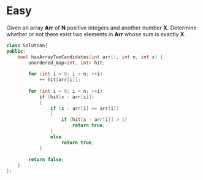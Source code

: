# Easy

Given an array **Arr** of **N** positive integers and another number **X**. Determine whether or not there exist two elements in **Arr** whose sum is exactly **X**.

```cpp
class Solution{
public:
    bool hasArrayTwoCandidates(int arr[], int n, int x) {
        unordered_map<int, int> hit;
        
        for (int i = 0; i < n; ++i)
            ++ hit[arr[i]];
            
        for (int i = 0; i < n; ++i)
            if (hit[x - arr[i]])
            {
                if (x - arr[i] == arr[i])
                {
                    if (hit[x - arr[i]] > 1)
                        return true;
                }
                else
                    return true;
            }
        
        return false;
    }
};
```
